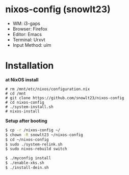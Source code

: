 # nixos-config (snowlt23)

- WM: i3-gaps
- Browser: Firefox
- Editor: Emacs
- Terminal: Urxvt
- Input Method: uim

# Installation

**at NixOS install**
```
# rm /mnt/etc/nixos/configuration.nix
# cd /mnt
# git clone https://github.com/snowlt23/nixos-config
# cd nixos-config
# ./system-install.sh
# nixos-install
```

**Setup after booting**
```sh
$ cp -r /nixos-config ~/
$ chown -R snowlt23 ~/nixos-config
$ cd ~/nixos-config
$ sudo ./system-relink.sh
$ sudo nixos-rebuild switch

$ ./myconfig install
$ ./enable-xks.sh
$ ./install-dein.sh
```
